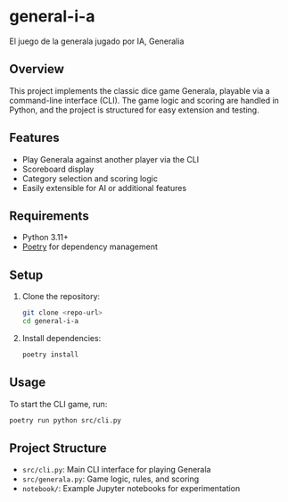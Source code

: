 # general-i-a

El juego de la generala jugado por IA, Generalia

## Overview
This project implements the classic dice game Generala, playable via a command-line interface (CLI). The game logic and scoring are handled in Python, and the project is structured for easy extension and testing.

## Features
- Play Generala against another player via the CLI
- Scoreboard display
- Category selection and scoring logic
- Easily extensible for AI or additional features

## Requirements
- Python 3.11+
- [Poetry](https://python-poetry.org/) for dependency management

## Setup
1. Clone the repository:
   ```sh
   git clone <repo-url>
   cd general-i-a
   ```
2. Install dependencies:
   ```sh
   poetry install
   ```

## Usage
To start the CLI game, run:
```sh
poetry run python src/cli.py
```

## Project Structure
- `src/cli.py`: Main CLI interface for playing Generala
- `src/generala.py`: Game logic, rules, and scoring
- `notebook/`: Example Jupyter notebooks for experimentation
